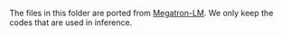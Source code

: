 The files in this folder are ported from [Megatron-LM](https://github.com/NVIDIA/Megatron-LM/tree/main/megatron/core). We only keep the codes that are used in inference.